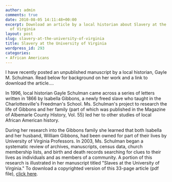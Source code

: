 ```yaml
---
author: admin
comments: true
date: 2010-08-05 14:11:48+00:00
excerpt: Download an article by a local historian about Slavery at the University
  of Virginia
layout: post
slug: slavery-at-the-university-of-virginia
title: Slavery at the University of Virginia
wordpress_id: 293
categories:
- African Americans
---
```


I have recently posted an unpublished manuscript by a local historian, Gayle M. Schulman. Read below for background on her work and a link to download the article....

In 1996, local historian Gayle Schulman came across a series of letters written in 1866 by Isabella Gibbons, a newly freed slave who taught in the Charlottesville's Freedman's School. Ms. Schulman's project to research the life of Gibbons and her family (part of which was published in the Magazine of Albemarle County History, Vol. 55) led her to other studies of local African American history.

During her research into the Gibbons family she learned that both Isabella and her husband, William Gibbons, had been owned for part of their lives by University of Virginia Professors. In 2003, Ms. Schulman began a systematic review of archives, manuscripts, census data, church membership lists, and birth and death records searching for clues to their lives as individuals and as members of a community. A portion of this research is illustrated in her manuscript titled "Slaves at the University of Virginia." To download a copyrighted version of this 33-page article (pdf file), [click here](http://www.locohistory.org/Albemarle/Slavery_at_UVA.shtml).
